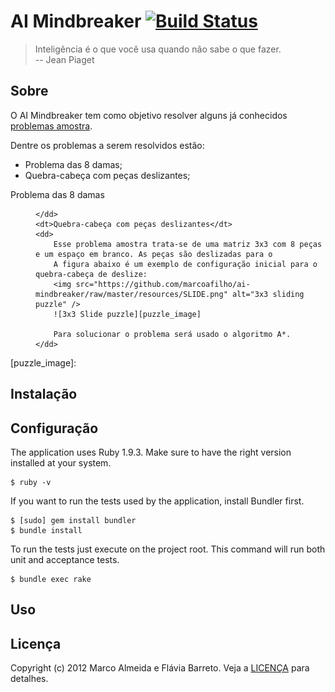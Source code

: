 AI Mindbreaker [![Build Status][travis_logo]](http://travis-ci.org/marcoafilho/ai-mindbreaker)
==============

> Inteligência é o que você usa quando não sabe o que fazer. <br>
> -- Jean Piaget

Sobre
-----

O AI Mindbreaker tem como objetivo resolver alguns já conhecidos [problemas amostra](http://pt.wikipedia.org/wiki/Problema_amostra).

Dentre os problemas a serem resolvidos estão:

* Problema das 8 damas;
* Quebra-cabeça com peças deslizantes;

<dl>
	<dt>Problema das 8 damas</dt>
	<dd>
		
	</dd>
	<dt>Quebra-cabeça com peças deslizantes</dt>
	<dd>
		Esse problema amostra trata-se de uma matriz 3x3 com 8 peças e um espaço em branco. As peças são deslizadas para o 
		A figura abaixo é um exemplo de configuração inicial para o quebra-cabeça de deslize:
		<img src="https://github.com/marcoafilho/ai-mindbreaker/raw/master/resources/SLIDE.png" alt="3x3 sliding puzzle" />
		![3x3 Slide puzzle][puzzle_image]

		Para solucionar o problema será usado o algoritmo A*.
	</dd>
</dl>

[travis_logo]:  https://secure.travis-ci.org/marcoafilho/ai-mindbreaker.png?branch=master
[puzzle_image]: 

Instalação
----------

Configuração
------------
The application uses Ruby 1.9.3. Make sure to have the right version installed at your system.

	$ ruby -v

If you want to run the tests used by the application, install Bundler first.

	$ [sudo] gem install bundler
	$ bundle install
	
To run the tests just execute on the project root. This command will run both unit and acceptance tests.

	$ bundle exec rake

Uso
---

Licença
-------
Copyright (c) 2012 Marco Almeida e Flávia Barreto. Veja a [LICENÇA][license] para detalhes.

[license]: https://github.com/marcoafilho/ai-mindbreaker/blob/master/LICENSE.pt-br.md
